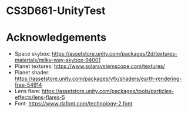 # CS3D661-UnityTest
# Acknowledgements
* Space skybox: https://assetstore.unity.com/packages/2d/textures-materials/milky-way-skybox-94001
* Planet textures: https://www.solarsystemscope.com/textures/
* Planet shader: https://assetstore.unity.com/packages/vfx/shaders/earth-rendering-free-54914
* Lens flare: https://assetstore.unity.com/packages/tools/particles-effects/lens-flares-5
* Font: https://www.dafont.com/technology-2.font